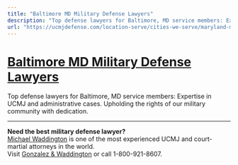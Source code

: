 ```yaml
---
title: "Baltimore MD Military Defense Lawyers"
description: "Top defense lawyers for Baltimore, MD service members: Expertise in UCMJ and administrative cases. Upholding the rights of our military community with dedication."
url: "https://ucmjdefense.com/location-serve/cities-we-serve/maryland-military-defense-lawyers/baltimore-md-military-defense-lawyers.html"
---
```


# [Baltimore MD Military Defense Lawyers](https://ucmjdefense.com/location-serve/cities-we-serve/maryland-military-defense-lawyers/baltimore-md-military-defense-lawyers.html)

Top defense lawyers for Baltimore, MD service members: Expertise in UCMJ and administrative cases. Upholding the rights of our military community with dedication.

---

**Need the best military defense lawyer?**  
[Michael Waddington](https://ucmjdefense.com/attorneys/michael-stewart-waddington-partner.html) is one of the most experienced UCMJ and court-martial attorneys in the world.  
Visit [Gonzalez & Waddington](https://ucmjdefense.com) or call 1-800-921-8607.
